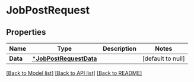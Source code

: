 # JobPostRequest

## Properties
Name | Type | Description | Notes
------------ | ------------- | ------------- | -------------
**Data** | [***JobPostRequestData**](jobPostRequest_data.md) |  | [default to null]

[[Back to Model list]](../README.md#documentation-for-models) [[Back to API list]](../README.md#documentation-for-api-endpoints) [[Back to README]](../README.md)

